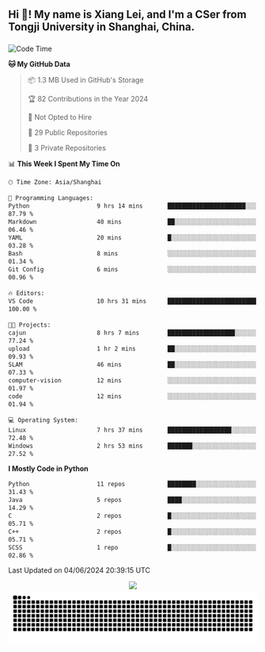 <h2 align="left">Hi 👋! My name is Xiang Lei, and I'm a CSer from Tongji University in Shanghai, China.</h2>

###

<!--START_SECTION:waka-->
![Code Time](http://img.shields.io/badge/Code%20Time-493%20hrs%2017%20mins-blue)

**🐱 My GitHub Data** 

> 📦 1.3 MB Used in GitHub's Storage 
 > 
> 🏆 82 Contributions in the Year 2024
 > 
> 🚫 Not Opted to Hire
 > 
> 📜 29 Public Repositories 
 > 
> 🔑 3 Private Repositories 
 > 
📊 **This Week I Spent My Time On** 

```text
🕑︎ Time Zone: Asia/Shanghai

💬 Programming Languages: 
Python                   9 hrs 14 mins       ██████████████████████░░░   87.79 % 
Markdown                 40 mins             ██░░░░░░░░░░░░░░░░░░░░░░░   06.46 % 
YAML                     20 mins             █░░░░░░░░░░░░░░░░░░░░░░░░   03.28 % 
Bash                     8 mins              ░░░░░░░░░░░░░░░░░░░░░░░░░   01.34 % 
Git Config               6 mins              ░░░░░░░░░░░░░░░░░░░░░░░░░   00.96 % 

🔥 Editors: 
VS Code                  10 hrs 31 mins      █████████████████████████   100.00 % 

🐱‍💻 Projects: 
cajun                    8 hrs 7 mins        ███████████████████░░░░░░   77.24 % 
upload                   1 hr 2 mins         ██░░░░░░░░░░░░░░░░░░░░░░░   09.93 % 
SLAM                     46 mins             ██░░░░░░░░░░░░░░░░░░░░░░░   07.33 % 
computer-vision          12 mins             ░░░░░░░░░░░░░░░░░░░░░░░░░   01.97 % 
code                     12 mins             ░░░░░░░░░░░░░░░░░░░░░░░░░   01.94 % 

💻 Operating System: 
Linux                    7 hrs 37 mins       ██████████████████░░░░░░░   72.48 % 
Windows                  2 hrs 53 mins       ███████░░░░░░░░░░░░░░░░░░   27.52 % 
```

**I Mostly Code in Python** 

```text
Python                   11 repos            ████████░░░░░░░░░░░░░░░░░   31.43 % 
Java                     5 repos             ████░░░░░░░░░░░░░░░░░░░░░   14.29 % 
C                        2 repos             █░░░░░░░░░░░░░░░░░░░░░░░░   05.71 % 
C++                      2 repos             █░░░░░░░░░░░░░░░░░░░░░░░░   05.71 % 
SCSS                     1 repo              █░░░░░░░░░░░░░░░░░░░░░░░░   02.86 % 
```




 Last Updated on 04/06/2024 20:39:15 UTC
<!--END_SECTION:waka-->

<div align="center">
  <img src="https://github-readme-stats.vercel.app/api?username=Lei00764&show_icons=true&theme=radical" />
 </div>

 <div align="center">

<picture>
  <source media="(prefers-color-scheme: dark)" srcset="https://raw.githubusercontent.com/Lei00764/Lei00764/output/github-contribution-grid-snake-dark.svg">
  <source media="(prefers-color-scheme: light)" srcset="https://raw.githubusercontent.com/Lei00764/Lei00764/output/github-contribution-grid-snake.svg">
  <img alt="github contribution grid snake animation" src="https://raw.githubusercontent.com/Lei00764/Lei00764/output/github-contribution-grid-snake.svg">
</picture>

</div>




